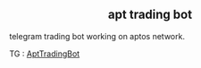 ## <center> apt trading bot </center>  
telegram trading bot working on aptos network.

TG : [AptTradingBot](https://t.me/AptTradingBot)